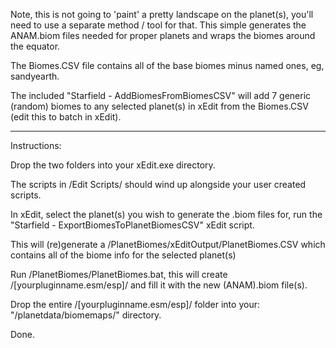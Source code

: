 Note, this is not going to 'paint' a pretty landscape on the planet(s), you'll need to use a separate method / tool for that. This simple generates the ANAM.biom files needed for proper planets and wraps the biomes around the equator.

The Biomes.CSV file contains all of the base biomes minus named ones, eg, sandyearth. 

The included "Starfield - AddBiomesFromBiomesCSV" will add 7 generic (random) biomes to any selected planet(s) in xEdit from the Biomes.CSV (edit this to batch in xEdit).

----

Instructions:

Drop the two folders into your xEdit.exe directory. 

The scripts in /Edit Scripts/ should wind up alongside your user created scripts.

In xEdit, select the planet(s) you wish to generate the .biom files for, run the "Starfield - ExportBiomesToPlanetBiomesCSV" xEdit script. 

This will (re)generate a /PlanetBiomes/xEditOutput/PlanetBiomes.CSV which contains all of the biome info for the selected planet(s) 

Run /PlanetBiomes/PlanetBiomes.bat, this will create /[yourpluginname.esm/esp]/ and fill it with the new (ANAM).biom file(s).  

Drop the entire /[yourpluginname.esm/esp]/ folder into your: "/planetdata/biomemaps/" directory. 

Done.

